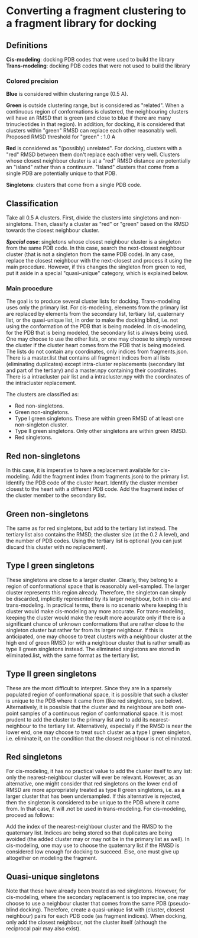 # Converting a fragment clustering to a fragment library for docking

## Definitions

**Cis-modeling**: docking PDB codes that were used to build the library
**Trans-modeling**: docking PDB codes that were not used to build the library

### Colored precision

**Blue** is considered within clustering range (0.5 A).

**Green** is outside clustering range, but is considered as "related". When a continuous region of conformations is clustered, the neighbouring clusters will have an RMSD that is green (and close to blue if there are many trinucleotides in that region). In addition, for docking, it is considered that clusters within "green" RMSD can replace each other reasonably well. Proposed RMSD threshold for "green" : 1.0 A

**Red** is considered as "(possibly) unrelated". For docking, clusters with a "red" RMSD between them don't replace each other very well. Clusters whose closest neighbour cluster is at a "red" RMSD distance are potentially an "island" rather than a continuum. "Island" clusters that come from a single PDB are potentially unique to that PDB.

**Singletons**: clusters that come from a single PDB code.

## Classification

Take all 0.5 A clusters. First, divide the clusters into singletons and non-singletons. 
Then, classify a cluster as "red" or "green"  based on the RMSD towards the closest neighbour cluster.

***Special case***: singletons whose closest neighbour cluster is a singleton from the same PDB code. In this case, search the next-closest neighbour cluster (that is not a singleton from the same PDB code). In any case, replace the closest neighbour with the next-closest and process it using the main procedure. However, if this changes the singleton from green to red, put it aside in a special "quasi-unique" category, which is explained below.

### Main procedure

The goal is to produce several cluster lists for docking. Trans-modeling uses only the primary list. For cis-modeling, elements from the primary list are replaced by elements from the secondary list, tertiary list, quaternary list, or the quasi-unique list, in order to make the docking blind, i.e. not using the conformation of the PDB that is being modeled. In cis-modeling, for the PDB that is being modeled, the secondary list is always being used. One may choose to use the other lists, or one may choose to simply remove the cluster if the cluster heart comes from the PDB that is being modeled.
The lists do not contain any coordinates, only indices from fragments.json. There is a master.list that contains all fragment indices from all lists (eliminating duplicates) except intra-cluster replacements (secondary list and part of the tertiary) and a master.npy containing their coordinates. There is a intracluster pair list and a intracluster.npy with the coordinates of the intracluster replacement.

The clusters are classified as:

- Red non-singletons.
- Green non-singletons.
- Type I green singletons. These are within green RMSD of at least one non-singleton cluster.
- Type II green singletons. Only other singletons are within green RMSD.
- Red singletons.

## Red non-singletons

In this case, it is imperative to have a replacement available for cis-modeling.
Add the fragment index (from fragments.json) to the primary list.
Identify the PDB code of the cluster heart. Identify the cluster member closest to the heart with a different PDB code. Add the fragment index of the cluster member to the secondary list.

## Green non-singletons

The same as for red singletons, but add to the tertiary list instead. The tertiary list also contains the RMSD, the cluster size (at the 0.2 A level), and the number of PDB codes.
Using the tertiary list is optional (you can just discard this cluster with no replacement).

## Type I green singletons

These singletons are close to a larger cluster. Clearly, they belong to a region of conformational space that is reasonably well-sampled. The larger cluster represents this region already. Therefore, the singleton can simply be discarded, implicitly represented by its larger neighbour, both in cis- and trans-modeling.
In practical terms, there is no scenario where keeping this cluster would make cis-modeling any more accurate. For trans-modeling, keeping the cluster would make the result more accurate only if there is a significant chance of unknown conformations that are rather close to the singleton cluster but rather far from its larger neighbour. If this is anticipated, one may choose to treat clusters with a neighbour cluster at the high end of green RMSD (or with a neighbour cluster that is rather small) as type II green singletons instead.
The eliminated singletons are stored in eliminated.list, with the same format as the tertiary list.

## Type II green singletons

These are the most difficult to interpret. Since they are in a sparsely populated region of conformational space, it is possible that such a cluster is unique to the PDB where it came from (like red singletons, see below). Alternatively, it is possible that the cluster and its neighbour are both one-point samples of a continuous region of conformational space. It is most prudent to add the cluster to the primary list and to add its nearest-neighbour to the tertiary list. Alternatively, especially if the RMSD is near the lower end, one may choose to treat such cluster as a type I green singleton, i.e. eliminate it, on the condition that the closest neighbour is not eliminated.

## Red singletons

For cis-modeling, it has no practical value to add the cluster itself to any list: only the nearest-neighbour cluster will ever be relevant. However, as an alternative, one might consider that red singletons on the lower end of RMSD are more appropriately treated as type II green singletons, i.e. as a larger cluster that has been undersampled. If this alternative is rejected, then the singleton is considered to be unique to the PDB where it came from. In that case, it will .not be used in trans-modeling. For cis-modeling, proceed as follows:

Add the index of the nearest-neighbour cluster and the RMSD to the quaternary list. Indices are being stored so that duplicates are being avoided (the added cluster may or may not be in the primary list as well). In cis-modeling, one may use to choose the quaternary list if the RMSD is considered low enough for docking to succeed. Else, one must give up altogether on modeling the fragment.

## Quasi-unique singletons

Note that these have already been treated as red singletons. However, for cis-modeling, where the secondary replacement is too imprecise, one may choose to use a neighbour cluster that comes from the same PDB (pseudo-blind docking). Therefore, create a quasi-unique list with (cluster, closest neighbour) pairs for each PDB code (as fragment indices). When docking, only add the closest neighbour, not the cluster itself (although the reciprocal pair may also exist).
